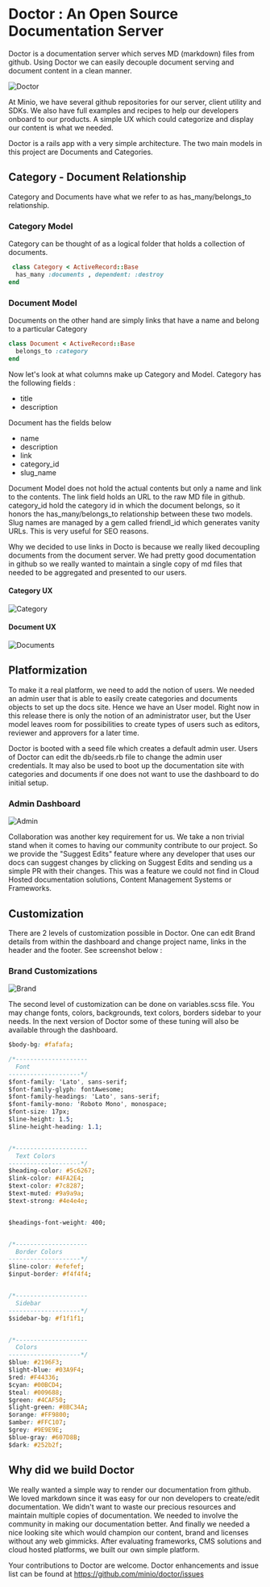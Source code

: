 
# Doctor : An Open Source Documentation Server


Doctor is a documentation server which serves MD (markdown)  files from github. Using Doctor we can easily decouple 
document serving and document content in a clean manner. 

![Doctor](https://github.com/deekoder/doctest/blob/master/Doctor_Site.png?raw=true "Doctor Category Dashboard")

At Minio, we have several github repositories for our server, client utility and SDKs. We also have full examples and recipes to help our developers onboard to our products. A simple UX which could categorize and display our content is what we needed. 

Doctor is a rails app with a very simple architecture. The two main models in this project are Documents and Categories. 

## Category - Document Relationship 
Category and Documents have what we refer to as has_many/belongs_to relationship.

### Category Model

Category can be thought of as a logical folder that holds a collection of documents.

```ruby
 class Category < ActiveRecord::Base
  has_many :documents , dependent: :destroy
end
```

### Document Model

Documents on the other hand are simply links that have a name and belong to a particular Category

```ruby
class Document < ActiveRecord::Base
  belongs_to :category
end
``` 


Now let's look at what columns make up Category and Model. Category has the following fields :
* title 
* description  

Document has the fields below
* name
* description
* link 
* category_id
* slug_name 

Document Model does not hold the actual contents but only a name and link to the contents. The link field holds an URL to the raw MD file in github. category_id hold the category id in which the document belongs, so it honors the has_many/belongs_to relationship between these two models. Slug names are managed by a gem called friendl_id which generates vanity URLs. This is very useful for SEO reasons.

Why we decided to use links in Docto is because we really liked decoupling documents from the document server. We had pretty good documentation in github so we really wanted to maintain a single copy of md files that needed to be aggregated and presented to our users. 
 
#### Category UX 
![Category]( https://github.com/deekoder/doctest/blob/master/Category_2.png?raw=true "Doctor Category Dashboard")

#### Document UX
![Documents]( https://github.com/deekoder/doctest/blob/master/Documents_2.png?raw=true "Doctor Documents Dashboard")
 
## Platformization
To make it a real platform, we need to add the notion of users. We needed an admin user that is able to easily create categories and documents objects to set up the docs site. Hence we have an User model. Right now in this release there is only the notion of an administrator user, but the User model leaves room for possibilities to create types of users such as editors, reviewer and approvers for a later time. 

Doctor is booted with a seed file which creates a default admin user. Users of Doctor can edit the db/seeds.rb file to change the admin user credentials. It may also be used to boot up the documentation site with categories and documents if one does not want to use the dashboard to do initial setup.

### Admin Dashboard
![Admin]( https://github.com/deekoder/doctest/blob/master/DashBoard_2.png?raw=true "Admin Dashboard")


Collaboration was another key requirement for us. We take a non trivial stand when it comes to having our community contribute 
to our project. So we provide the "Suggest Edits" feature where any developer that uses our docs can suggest changes by clicking
on Suggest Edits and sending us a simple PR with their changes. This was a feature we could not find in Cloud Hosted documentation solutions, Content Management Systems or Frameworks. 

## Customization
There are 2 levels of customization possible in Doctor. One can edit Brand details from within the dashboard and change project 
name, links in the header and the footer. See screenshot below :

### Brand Customizations
![Brand](https://github.com/deekoder/doctest/blob/master/brand.png?raw=true "Brand Dashboard")

The second level of customization can be done on variables.scss file. You may change fonts, colors, backgrounds, text colors, borders
sidebar to your needs. In the next version of Doctor some of these tuning will also be available through the dashboard.

```css
$body-bg: #fafafa;

/*--------------------
  Font
--------------------*/
$font-family: 'Lato', sans-serif;
$font-family-glyph: fontAwesome;
$font-family-headings: 'Lato', sans-serif;
$font-family-mono: 'Roboto Mono', monospace;
$font-size: 17px;
$line-height: 1.5;
$line-height-heading: 1.1;


/*--------------------
  Text Colors
--------------------*/
$heading-color: #5c6267;
$link-color: #4FA2E4;
$text-color: #7c8287;
$text-muted: #9a9a9a;
$text-strong: #4e4e4e;


$headings-font-weight: 400;


/*--------------------
  Border Colors
--------------------*/
$line-color: #efefef;
$input-border: #f4f4f4;


/*--------------------
  Sidebar
--------------------*/
$sidebar-bg: #f1f1f1;


/*--------------------
  Colors
--------------------*/
$blue: #2196F3;
$light-blue: #03A9F4;
$red: #F44336;
$cyan: #00BCD4;
$teal: #009688;
$green: #4CAF50;
$light-green: #8BC34A;
$orange: #FF9800;
$amber: #FFC107;
$grey: #9E9E9E;
$blue-gray: #607D8B;
$dark: #252b2f;

```
 
## Why did we build Doctor 

We really wanted a simple way to render our documentation from github. We loved markdown since it was easy for our non developers
to create/edit documentation. We didn't want to waste our precious resources and maintain multiple copies of documentation. We
needed to involve the community in making our documentation better. And finally we needed a nice looking site which would 
champion our content, brand and licenses without any web gimmicks. After evaluating frameworks, CMS solutions and cloud hosted 
platforms, we built our own simple platform.  

Your contributions to Doctor are welcome. Doctor enhancements and issue list can be found at https://github.com/minio/doctor/issues


 




